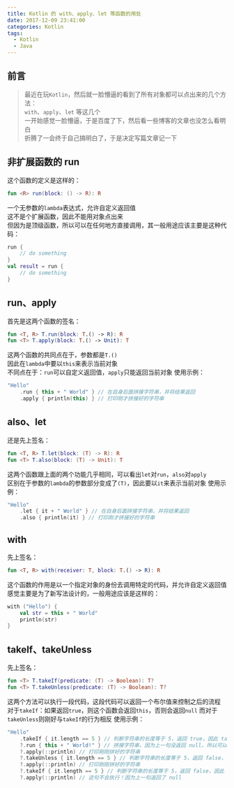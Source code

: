 ```yaml
---
title: Kotlin 的 with、apply、let 等函数的用处
date: 2017-12-09 23:41:00
categories: Kotlin
tags:
  - Kotlin
  - Java
---
```

## 前言
> 最近在玩`Kotlin`，然后就一脸懵逼的看到了所有对象都可以点出来的几个方法：  
> `with`、`apply`、`let` 等这几个  
> 一开始感觉一脸懵逼，于是百度了下，然后看一些博客的文章也没怎么看明白  
> 折腾了一会终于自己搞明白了，于是决定写篇文章记一下

<!-- more -->
## 非扩展函数的 run
这个函数的定义是这样的：
```kotlin
fun <R> run(block: () -> R): R
```
一个无参数的`lambda`表达式，允许自定义返回值  
这不是个扩展函数，因此不能用对象点出来  
但因为是顶级函数，所以可以在任何地方直接调用，其一般用途应该主要是这种代码：
```kotlin
run {
    // do something
}
val result = run {
    // do something
}
```

## run、apply
首先是这两个函数的签名：
```kotlin
fun <T, R> T.run(block: T.() -> R): R
fun <T> T.apply(block: T.() -> Unit): T
```
这两个函数的共同点在于，参数都是`T.()`  
因此在`lambda`中要以`this`来表示当前对象  
不同点在于：`run`可以自定义返回值，`apply`只能返回当前对象
使用示例：
```kotlin
"Hello"
    .run { this + " World" } // 在自身后面拼接字符串，并将结果返回
    .apply { println(this) } // 打印刚才拼接好的字符串
```

## also、let
还是先上签名：
```kotlin
fun <T, R> T.let(block: (T) -> R): R
fun <T> T.also(block: (T) -> Unit): T
```
这两个函数跟上面的两个功能几乎相同，可以看出`let`对`run`，`also`对`apply`  
区别在于参数的`lambda`的参数部分变成了`(T)`，因此要以`it`来表示当前对象
使用示例：
```kotlin
"Hello"
    .let { it + " World" } // 在自身后面拼接字符串，并将结果返回
    .also { println(it) } // 打印刚才拼接好的字符串
```

## with
先上签名：
```kotlin
fun <T, R> with(receiver: T, block: T.() -> R): R
```
这个函数的作用是以一个指定对象的身份去调用特定的代码，并允许自定义返回值  
感觉主要是为了新写法设计的，一般用途应该是这样的：
```kotlin
with ("Hello") {
    val str = this + " World"
    println(str)
}
```

## takeIf、takeUnless
先上签名：
```kotlin
fun <T> T.takeIf(predicate: (T) -> Boolean): T?
fun <T> T.takeUnless(predicate: (T) -> Boolean): T?
```
这两个方法可以执行一段代码，这段代码可以返回一个布尔值来控制之后的流程  
对于`takeIf`：如果返回`true`，则这个函数会返回`this`，否则会返回`null`
而对于`takeUnless`则刚好与`takeIf`的行为相反
使用示例：
```kotlin
"Hello"
    .takeIf { it.length == 5 } // 判断字符串的长度等于 5，返回 true，因此 takeIf 函数会返回 this
    ?.run { this + " World!" } // 拼接字符串，因为上一句没返回 null，所以可以正常执行
    ?.apply(::println) // 打印刚刚拼好的字符串
    ?.takeUnless { it.length == 5 } // 判断字符串的长度等于 5，返回 false，因此 takeUnless 函数会返回 this
    ?.apply(::println) // 打印刚刚拼好的字符串
    ?.takeIf { it.length == 5 } // 判断字符串的长度等于 5，返回 false，因此 takeIf 函数会返回 null
    ?.apply(::println) // 这句不会执行！因为上一句返回了 null
```
